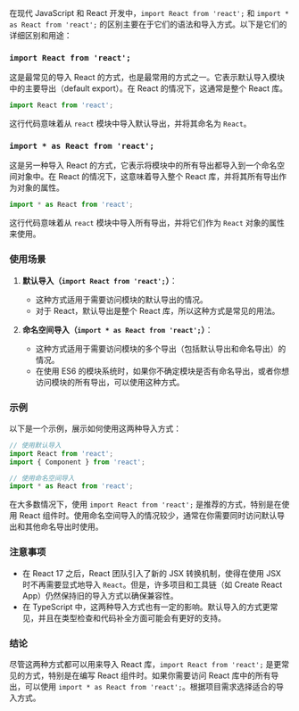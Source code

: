 在现代 JavaScript 和 React 开发中，`import React from 'react';` 和 `import * as React from 'react';` 的区别主要在于它们的语法和导入方式。以下是它们的详细区别和用途：

### `import React from 'react';`

这是最常见的导入 React 的方式，也是最常用的方式之一。它表示默认导入模块中的主要导出（default export）。在 React 的情况下，这通常是整个 React 库。

```javascript
import React from 'react';
```

这行代码意味着从 `react` 模块中导入默认导出，并将其命名为 `React`。

### `import * as React from 'react';`

这是另一种导入 React 的方式，它表示将模块中的所有导出都导入到一个命名空间对象中。在 React 的情况下，这意味着导入整个 React 库，并将其所有导出作为对象的属性。

```javascript
import * as React from 'react';
```

这行代码意味着从 `react` 模块中导入所有导出，并将它们作为 `React` 对象的属性来使用。

### 使用场景

1. **默认导入（`import React from 'react';`）**：
   - 这种方式适用于需要访问模块的默认导出的情况。
   - 对于 React，默认导出是整个 React 库，所以这种方式是常见的用法。

2. **命名空间导入（`import * as React from 'react';`）**：
   - 这种方式适用于需要访问模块的多个导出（包括默认导出和命名导出）的情况。
   - 在使用 ES6 的模块系统时，如果你不确定模块是否有命名导出，或者你想访问模块的所有导出，可以使用这种方式。

### 示例

以下是一个示例，展示如何使用这两种导入方式：

```javascript
// 使用默认导入
import React from 'react';
import { Component } from 'react';

// 使用命名空间导入
import * as React from 'react';
```

在大多数情况下，使用 `import React from 'react';` 是推荐的方式，特别是在使用 React 组件时。使用命名空间导入的情况较少，通常在你需要同时访问默认导出和其他命名导出时使用。

### 注意事项

- 在 React 17 之后，React 团队引入了新的 JSX 转换机制，使得在使用 JSX 时不再需要显式地导入 `React`。但是，许多项目和工具链（如 Create React App）仍然保持旧的导入方式以确保兼容性。
- 在 TypeScript 中，这两种导入方式也有一定的影响。默认导入的方式更常见，并且在类型检查和代码补全方面可能会有更好的支持。

### 结论

尽管这两种方式都可以用来导入 React 库，`import React from 'react';` 是更常见的方式，特别是在编写 React 组件时。如果你需要访问 React 库中的所有导出，可以使用 `import * as React from 'react';`。根据项目需求选择适合的导入方式。